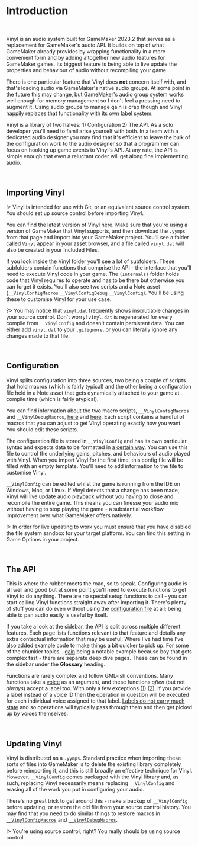 # Introduction

&nbsp;

Vinyl is an audio system built for GameMaker 2023.2 that serves as a replacement for GameMaker's audio API. It builds on top of what GameMaker already provides by wrapping functionality in a more convenient form and by adding altogether new audio features for GameMaker games. Its biggest feature is being able to live update the properties and behaviour of audio without recompiling your game.

There is one particular feature that Vinyl does **not** concern itself with, and that's loading audio via GameMaker's native audio groups. At some point in the future this may change, but GameMaker's audio group system works well enough for memory management so I don't feel a pressing need to augment it. Using audio groups to manage gain is crap though and Vinyl happily replaces that functionality with [its own label system](Labels).

Vinyl is a library of two halves: 1) Configuration 2) The API. As a solo developer you'll need to familiarise yourself with both. In a team with a dedicated audio designer you may find that it's efficient to leave the bulk of the configuration work to the audio designer so that a programmer can focus on hooking up game events to Vinyl's API. At any rate, the API is simple enough that even a reluctant coder will get along fine implementing audio.

&nbsp;

## Importing Vinyl

!> Vinyl is intended for use with Git, or an equivalent source control system. You should set up source control before importing Vinyl.

You can find the latest version of Vinyl [here](https://github.com/JujuAdams/Vinyl/releases). Make sure that you're using a version of GameMaker that Vinyl supports, and then download the `.yymps` from that page and import into your GameMaker project. You'll see a folder called `Vinyl` appear in your asset browser, and a file called `vinyl.dat` will also be created in your Included Files.

If you look inside the Vinyl folder you'll see a lot of subfolders. These subfolders contain functions that comprise the API - the interface that you'll need to execute Vinyl code in your game. The `(Internals)` folder holds code that Vinyl requires to operate and has to be there but otherwise you can forget it exists. You'll also see two scripts and a Note asset (`__VinylConfigMacros` `__VinylConfigDebug` `__VinylConfig`). You'll be using these to customise Vinyl for your use case.

?> You may notice that `vinyl.dat` frequently shows inscrutiable changes in your source control. Don't worry! `vinyl.dat` is regenerated for every compile from `__VinylConfig` and doesn't contain persistent data. You can either add `vinyl.dat` to your `.gitignore`, or you can literally ignore any changes made to that file.

&nbsp;

## Configuration

Vinyl splits configuration into three sources, two being a couple of scripts that hold macros (which is fairly typical) and the other being a configuration file held in a Note asset that gets dynamically attached to your game at compile time (which is fairly atypical).

You can find information about the two macro scripts, `__VinylConfigMacros` and `__VinylDebugMacros`, [here](Config-Macros) and [here](Debug-Macros). Each script contains a handful of macros that you can adjust to get Vinyl operating exactly how you want. You should edit these scripts.

The configuration file is stored in `__VinylConfig` and has its own particular syntax and expects data to be formatted in [a certain way](Config-File). You can use this file to control the underlying gains, pitches, and behaviours of audio played with Vinyl. When you import Vinyl for the first time, this config file will be filled with an empty template. You'll need to add information to the file to customise Vinyl.

`__VinylConfig` can be edited whilst the game is running from the IDE on Windows, Mac, or Linux. If Vinyl detects that a change has been made, Vinyl will live update audio playback without you having to close and recompile the entire game. This means you can finesse your audio mix without having to stop playing the game - a substantial workflow improvement over what GameMaker offers natively.

!> In order for live updating to work you must ensure that you have disabled the file system sandbox for your target platform. You can find this setting in Game Options in your project.

&nbsp;

## The API

This is where the rubber meets the road, so to speak. Configuring audio is all well and good but at some point you'll need to execute functions to get Vinyl to do anything. There are no special setup functions to call - you can start calling Vinyl functions straight away after importing it. There's plenty of stuff you can do even without using the [configuration file](Config-File) at all; being able to pan audio easily is useful by itself.

If you take a look at the sidebar, the API is split across multiple different features. Each page lists functions relevant to that feature and details any extra contextual information that may be useful. Where I've had time I've also added example code to make things a bit quicker to pick up. For some of the chunkier topics - [gain](gain) being a notable example because boy that gets complex fast - there are separate deep dive pages. These can be found in the sidebar under the **Glossary** heading.

Functions are rarely complex and follow GML-ish conventions. Many functions take a [voice](Voices) as an argument, and these functions *often* (but not *always*) accept a label too. With only a few exceptions ([1](Gain)) ([2](Pitch)), if you provide a label instead of a voice ID then the operation in question will be executed for each individual voice assigned to that label. [Labels do not carry much state](State) and so operations will typically pass through them and then get picked up by voices themselves.

&nbsp;

## Updating Vinyl

Vinyl is distributed as a `.yymps`. Standard practice when importing these sorts of files into GameMaker is to delete the existing library completely before reimporting it, and this is still broadly an effective technique for Vinyl. However, `__VinylConfig` comes packaged with the Vinyl library and, as such, replacing Vinyl necessarily means replacing `__VinylConfig` and erasing all of the work you put in configuring your audio.

There's no great trick to get around this - make a backup of `__VinylConfig` before updating, or restore the old file from your source control history. You may find that you need to do similar things to restore macros in [`__VinylConfigMacros`](Config-Macros) and [`__VinylDebugMacros`](Debug-Macros).

!> You're using source control, right? You really should be using source control.
